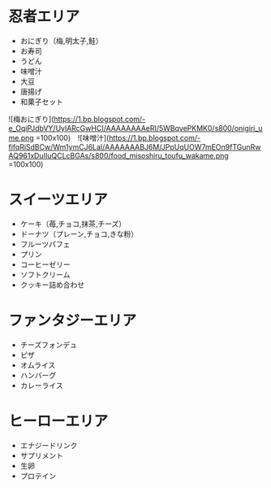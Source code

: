 # 忍者エリア
* おにぎり（梅,明太子,鮭）
* お寿司
* うどん
* 味噌汁
* 大豆
* 唐揚げ
* 和菓子セット

![梅おにぎり](https://1.bp.blogspot.com/-e_OqiPJdbVY/UylARcGwHCI/AAAAAAAAeRI/5WBqvePKMK0/s800/onigiri_ume.png =100x100)　![味噌汁](https://1.bp.blogspot.com/-fifqRiSdBCw/Wm1ymCJ6LaI/AAAAAAABJ6M/JPpUqUOW7mEOn9fTGunRwAQ961xDuIIuQCLcBGAs/s800/food_misoshiru_toufu_wakame.png =100x100)

# スイーツエリア
* ケーキ（苺,チョコ,抹茶,チーズ）
* ドーナツ（プレーン,チョコ,きな粉）
* フルーツパフェ
* プリン
* コーヒーゼリー
* ソフトクリーム
* クッキー詰め合わせ

# ファンタジーエリア
* チーズフォンデュ
* ピザ
* オムライス
* ハンバーグ
* カレーライス

# ヒーローエリア
* エナジードリンク
* サプリメント
* 生卵
* プロテイン
